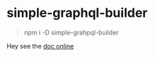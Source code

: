 # simple-graphql-builder

> npm i -D simple-grahpql-builder


Hey see the [doc online](https://poulpinounette.github.io/simple-graphql-builder/)

